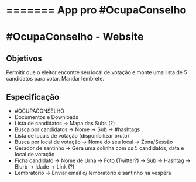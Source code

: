 =======
App pro #OcupaConselho
=======
# #OcupaConselho - Website

## Objetivos

Permitir que o eleitor encontre seu local de votação e monte uma lista de 5 candidatos para votar. Mandar lembrete.

## Especificação

* #OCUPACONSELHO
* Documentos e Downloads
* Lista de candidatos
	-> Mapa das Subs (?)
* Busca por candidatos
	-> Nome
	-> Sub
	-> #hashtags
* Lista de locais de votação (disponibilizar bruto)
* Busca por local de votação
	-> Nome do seu local
	-> Zona/Sessão
* Gerador de santinho
	-> Gera uma colinha com os 5 candidatos, data e local de votação
* Ficha candidato 
	-> Nome de Urna
	-> Foto (Twitter?)
	-> Sub
	-> Hashtag
	-> Blurb
	-> Idade
	-> Link (?)
* Lembratório
	-> Enviar email c/ lembratório e santinho na vespéra